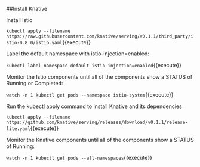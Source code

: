 ##Install Knative

Install Istio

`kubectl apply --filename https://raw.githubusercontent.com/knative/serving/v0.1.1/third_party/istio-0.8.0/istio.yaml`{{execute}}

Label the default namespace with istio-injection=enabled:

`kubectl label namespace default istio-injection=enabled`{{execute}}


Monitor the Istio components until all of the components show a STATUS of Running or Completed: 

`watch -n 1 kubectl get pods --namespace istio-system`{{execute}}

Run the kubectl apply command to install Knative and its dependencies

`kubectl apply --filename https://github.com/knative/serving/releases/download/v0.1.1/release-lite.yaml`{{execute}}


Monitor the Knative components until all of the components show a STATUS of Running:

`watch -n 1 kubectl get pods --all-namespaces`{{execute}}
